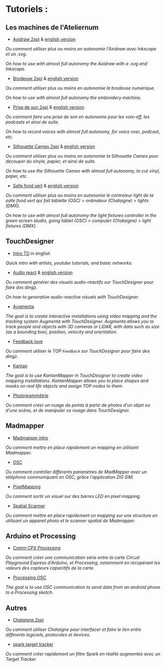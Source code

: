 # Tutoriels :

## Les machines de l'Ateliernum
- [Axidraw 2spi](https://github.com/LucieMrc/Axidraw_2spi) & [english version](https://github.com/LucieMrc/Axidraw_sp33d)

*Ou comment utiliser plus ou moins en autonomie l'Axidraw avec Inkscape et un .svg.*

*On how to use with almost full autonomy the Axidraw with a .svg and Inkscape.*

- [Brodeuse 2spi](https://github.com/LucieMrc/BrodeuseNum_2spi) & [english version](https://github.com/LucieMrc/EmbroideryMachine_sp33d)

*Ou comment utiliser plus ou moins en autonomie la brodeuse numérique.*

*On how to use with almost full autonomy the embroidery machine.*

- [Prise de son 2spi](https://github.com/LucieMrc/Prise2son_2spi) & [english version](https://github.com/LucieMrc/SoundRecording_sp33d)

*Ou comment faire une prise de son en autonomie pour les voix-off, les podcasts et ainsi de suite.*

*On how to record voices with almost full autonomy, for voice over, podcast, etc.*

- [Silhouette Cameo 2spi](https://github.com/LucieMrc/SilhouetteCameo_2spi) & [english version](https://github.com/LucieMrc/SilhouetteCameo_sp33d)

*Ou comment utiliser plus ou moins en autonomie la Silhouette Cameo pour découper du vinyle, papier, et ainsi de suite.*

*On how to use the Silhouette Cameo with almost full autonomy, to cut vinyl, paper, etc.*

- [Salle fond vert](https://github.com/LucieMrc/SalleFondVert_Controller) & [english version](https://github.com/LucieMrc/GreenScreenStudio_Controller)

*Ou comment utiliser plus ou moins en autonomie le controleur light de la salle fond vert qui fait tablette (OSC) > ordinateur (Chataigne) > lights (DMX).*

*On how to use with almost full autonomy the light fixtures controller in the green screen studio, going tablet (OSC) > computer (Chataigne) > light fixtures (DMX).*

## TouchDesigner
- [Intro TD](https://github.com/LucieMrc/IntroTD_Stereolux) in english

*Quick intro with artists, youtube tutorials, and basic networks.*

- [Audio react](https://github.com/LucieMrc/TD_audioreact_love) & [english version](https://github.com/LucieMrc/TD_audioreact_love)

*Ou comment générer des visuels audio-réactifs sur TouchDesigner pour faire des dingz.*

*On how to generative audio-reactive visuals with TouchDesigner.*

- [Augmenta](https://github.com/LucieMrc/TD_Augmenta)

*The goal is to create interactive installations using video mapping and the tracking system Augmenta with TouchDesigner. Augmenta allows you to track people and objects with 3D cameras or LiDAR, with data such as size (as a bounding box), position, velocity and orientation.*

- [Feedback love](https://github.com/LucieMrc/TD_feedback_love)

*Ou comment utiliser le TOP `Feedback` sur TouchDesigner pour faire des dingz.*

- [Kantan](https://github.com/LucieMrc/TD_KantanMapper)

*The goal is to use KantanMapper in TouchDesigner to create video mapping installations. KantanMapper allows you to place shapes and masks on real life objects and assign TOP nodes to them.*

- [Photogrammétrie](https://github.com/LucieMrc/Photogrammetrie)

*Ou comment créer un nuage de points à partir de photos d'un objet ou d'une scène, et de manipuler ce nuage dans TouchDesigner.*

## Madmapper
- [Madmapper intro](https://github.com/LucieMrc/Madmapper_2spi)

*Ou comment mettre en place rapidement un mapping en utilisant Madmapper.*

- [OSC](https://github.com/LucieMrc/MadMapper_OSC)

*Ou comment contrôler différents paramètres de MadMapper avec un téléphone communiquant en OSC, grâce l'application ZIG SIM.*

- [PixelMapping](https://github.com/LucieMrc/Madmapper_PixelMapping)

*Ou comment sortir un visuel sur des barres LED en pixel mapping.*

- [Spatial Scanner](https://github.com/LucieMrc/MadMapper_SpatialScanner)

*Ou comment mettre en place rapidement un mapping sur une structure en utilisant un appareil photo et le scanner spatial de Madmapper.*

## Arduino et Processing
- [Comm CPX Processing](https://github.com/LucieMrc/Communication_CCPX_Processing)

*Ou comment créer une communication série entre la carte Circuit Playground Express d'Arduino, et Processing, notamment en récupérant les valeurs des capteurs capacitifs de la carte.*

- [Processing OSC](https://github.com/LucieMrc/Processing_Android_OSC)

*The goal is to use OSC communication to send data from an android phone to a Processing sketch.*

## Autres
- [Chataigne 2spi](https://github.com/LucieMrc/Chataigne_2spi)

*Ou comment utiliser Chataigne pour interfacer et faire le lien entre différents logiciels, protocoles et devices.*

- [spark target tracker](https://github.com/LucieMrc/Spark_TargetTracker_2spi)

*Ou comment créer rapidement un filtre Spark en réalité augmentée avec un Target Tracker.*
